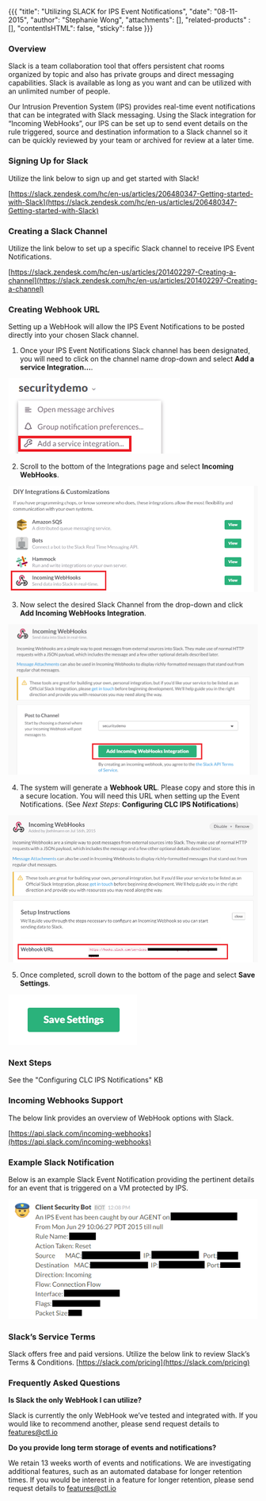 {{{
  "title": "Utilizing SLACK for IPS Event Notifications",
  "date": "08-11-2015",
  "author": "Stephanie Wong",
  "attachments": [],
  "related-products" : [],
  "contentIsHTML": false,
  "sticky": false
}}}

### Overview

Slack is a team collaboration tool that offers persistent chat rooms organized by topic and also has private groups and direct messaging capabilities. Slack is available as long as you want and can be utilized with an unlimited number of people.

Our Intrusion Prevention System (IPS) provides real-time event notifications that can be integrated with Slack messaging. Using the Slack integration for “Incoming WebHooks”, our IPS can be set up to send event details on the rule triggered, source and destination information to a Slack channel so it can be quickly reviewed by your team or archived for review at a later time.

### Signing Up for Slack

Utilize the link below to sign up and get started with Slack!

[https://slack.zendesk.com/hc/en-us/articles/206480347-Getting-started-with-Slack](https://slack.zendesk.com/hc/en-us/articles/206480347-Getting-started-with-Slack)

### Creating a Slack Channel

Utilize the link below to set up a specific Slack channel to receive IPS Event Notifications.

[https://slack.zendesk.com/hc/en-us/articles/201402297-Creating-a-channel](https://slack.zendesk.com/hc/en-us/articles/201402297-Creating-a-channel)

### Creating Webhook URL

Setting up a WebHook will allow the IPS Event Notifications to be posted directly into your chosen Slack channel.

1. Once your IPS Event Notifications Slack channel has been designated, you will need to click on the channel name drop-down and select **Add a service Integration…**.  

  ![Add a Service Integration](../images/slackforIPS_serviceintegration.png)

2. Scroll to the bottom of the Integrations page and select **Incoming WebHooks**.  

  ![Select Incoming Webhooks](../images/slackforIPS_incomingwebhooks.png)

3. Now select the desired Slack Channel from the drop-down and click **Add Incoming WebHooks Integration**.  

  ![Add Incoming Webhooks Integration](../images/slackforIPS_addwebhooks.png)

4. The system will generate a **Webhook URL**. Please copy and store this in a secure location. You will need this URL when setting up the Event Notifications.
  (See *Next Steps*: **Configuring CLC IPS Notifications**)  

  ![Webhook URL](../images/slackforIPS_webhookURL.png)

5. Once completed, scroll down to the bottom of the page and select **Save Settings**.  

  ![Save Settings](../images/slackforIPS_savesettings.png)

### Next Steps

See the "Configuring CLC IPS Notifications" KB

### Incoming Webhooks Support

The below link provides an overview of WebHook options with Slack.

[https://api.slack.com/incoming-webhooks](https://api.slack.com/incoming-webhooks)

### Example Slack Notification

Below is an example Slack Event Notification providing the pertinent details for an event that is triggered on a VM protected by IPS.  

  ![Example Slack Notification](../images/slackforIPS_examplenotification.png)

### Slack’s Service Terms

Slack offers free and paid versions. Utilize the below link to review Slack’s Terms & Conditions.
[https://slack.com/pricing](https://slack.com/pricing)

### Frequently Asked Questions

**Is Slack the only WebHook I can utilize?**

Slack is currently the only WebHook we’ve tested and integrated with. If you would like to recommend another, please send request details to [features@ctl.io](mailto:features@ctl.io)

**Do you provide long term storage of events and notifications?**

We retain 13 weeks worth of events and notifications. We are investigating additional features, such as an automated database for longer retention times. If you would be interest in a feature for longer retention, please send request details to [features@ctl.io](mailto:features@ctl.io)
